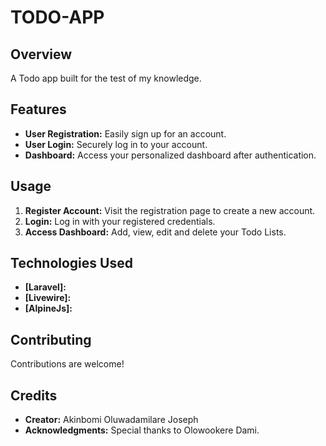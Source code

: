 # TODO-APP

## Overview
A Todo app built for the test of my knowledge.

## Features
- **User Registration:** Easily sign up for an account.
- **User Login:** Securely log in to your account.
- **Dashboard:** Access your personalized dashboard after authentication.


## Usage
1. **Register Account:** Visit the registration page to create a new account.
2. **Login:** Log in with your registered credentials.
3. **Access Dashboard:** Add, view, edit and delete your Todo Lists.

## Technologies Used
- **[Laravel]:**
- **[Livewire]:**
- **[AlpineJs]:**


## Contributing
Contributions are welcome!



## Credits
- **Creator:** Akinbomi Oluwadamilare Joseph
- **Acknowledgments:** Special thanks to Olowookere Dami.




